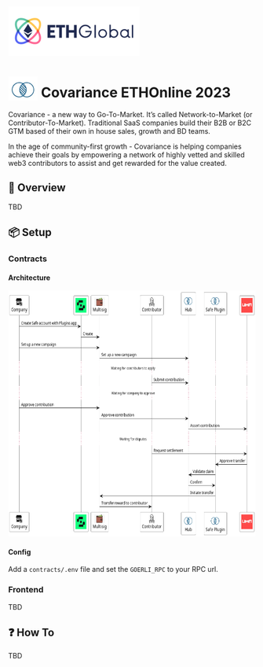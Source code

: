 <img src="./ethglobal.svg" alt="ethglobal logo" height=100 />

# <img src="./logo.jpg" alt="Covariance Logo" height=50 style="vertical-align:bottom;"/> Covariance ETHOnline 2023

Covariance - a new way to Go-To-Market. It’s called Network-to-Market (or Contributor-To-Market).
Traditional SaaS companies build their B2B or B2C GTM based of their own in house sales, growth and BD teams.

In the age of community-first growth - Covariance is helping companies achieve their goals by empowering a network of highly vetted and skilled web3 contributors to assist and get rewarded for the value created.

## 📝 Overview

TBD

## 📦 Setup

### Contracts

#### Architecture

<img src="./contracts/architecture.png" alt="Smart contracts architecture diagram" height=500 />

#### Config
Add a `contracts/.env` file and set the `GOERLI_RPC` to your RPC url.

### Frontend

TBD

## ❓ How To

TBD
